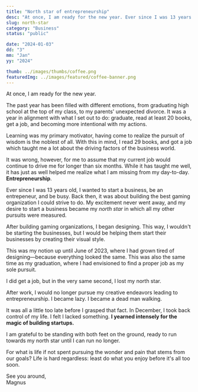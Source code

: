 ```yaml
---
title: "North star of entrepreneurship"
desc: "At once, I am ready for the new year. Ever since I was 13 years old, I wanted to start a business, be an entrepeneur, and to be busy. Back then, it was about building the best organization I could strive to do. My excitement never went away, and my desire to start a business became my north star in which all my other pursuits were measured."
slug: north-star
category: "Business"
status: "public"

date: "2024-01-03"
dd: "3"
mm: "Jan"
yy: "2024"

thumb: ../images/thumbs/coffee.png
featuredImg: ../images/featured/coffee-banner.png
---
```


At once, I am ready for the new year.

The past year has been filled with different emotions, from graduating high school at the top of my class, to my parents' unexpected divorce. It was a year in alignment with what I set out to do: graduate, read at least 20 books, get a job, and becoming more intentional with my actions.

Learning was my primary motivator, having come to realize the pursuit of wisdom is the noblest of all. With this in mind, I read 29 books, and got a job which taught me a lot about the driving factors of the business world.

It was wrong, however, for me to assume that my current job would continue to drive me for longer than six months. While it has taught me well, it has just as well helped me realize what I am missing from my day-to-day. **Entrepreneurship**.

Ever since I was 13 years old, I wanted to start a business, be an entrepeneur, and be busy. Back then, it was about building the best gaming organization I could strive to do. My excitement never went away, and my desire to start a business became my _north star_ in which all my other pursuits were measured.

After building gaming organizations, I began designing. This way, I wouldn't be starting the businesses, but I would be helping them start their businesses by creating their visual style.

This was my notion up until June of 2023, where I had grown tired of designing—because everything looked the same. This was also the same time as my graduation, where I had envisioned to find a proper job as my sole pursuit.

I did get a job, but in the very same second, I lost my north star.

After work, I would no longer pursue my creative endeavors leading to entrepreneurship. I became lazy. I became a dead man walking.

It was all a little too late before I grasped that fact. In December, I took back control of my life. I felt I lacked something. **I yearned intensely for the magic of building startups.**

I am grateful to be standing with both feet on the ground, ready to run towards my north star until I can run no longer.

For what is life if not spent pursuing the wonder and pain that stems from our goals? Life is hard regardless: least do what you enjoy before it's all too soon.

See you around, <br>
Magnus

<!-- Once again, like I tend to do every other year, I've gone and rebuilt my website and blog. It's something I tinker with every now and then to improve how I share my thoughts and ideas, or sometimes just to freshen up the look and feel. This time around, it's less about the design and more about updating how I write and share content online. The hope here is that this would be the last time I would update my website in a significant way. Ideally, this should last a really long time.

## Improving how I write

A few months ago, I started organizing my writing and taking notes using the zettelkasten (German: "slip box") method. Sociologist Johannes F.K. Schmidt once said the process makes “serendipity possible in a systemically and theoretically informed way.” My experience with the process reflected this. Instead of writing long essays on topics I wanted to explore, I wrote shorter, atomic entries around specific ideas and linked them together. It allowed me the flexibility to explore ideas with few constraints. I used [Obsidian](https://pages.github.com/), a networked note-taking app, to tie all my disconnected thoughts together. If I had written about a specific idea once, I reference it wherever I need it in my other notes. A chain of notes can represent and explain big ideas with ease, and in full.

> Do it with the best of your ability because it will never be perfect. -->
